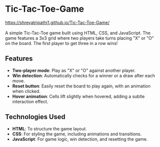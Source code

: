 # Tic-Tac-Toe-Game

https://shreyatripathi1.github.io/Tic-Tac-Toe-Game/ </br></br>
A simple Tic-Tac-Toe game built using HTML, CSS, and JavaScript. The game features a 3x3 grid where two players take turns placing "X" or "O" on the board. The first player to get three in a row wins!

## Features

- **Two-player mode**: Play as "X" or "O" against another player.
- **Win detection**: Automatically checks for a winner or a draw after each move.
- **Reset button**: Easily reset the board to play again, with an animation when clicked.
- **Hover animation**: Cells lift slightly when hovered, adding a subtle interaction effect.

## Technologies Used

- **HTML**: To structure the game layout.
- **CSS**: For styling the game, including animations and transitions.
- **JavaScript**: For game logic, win detection, and resetting the game.

